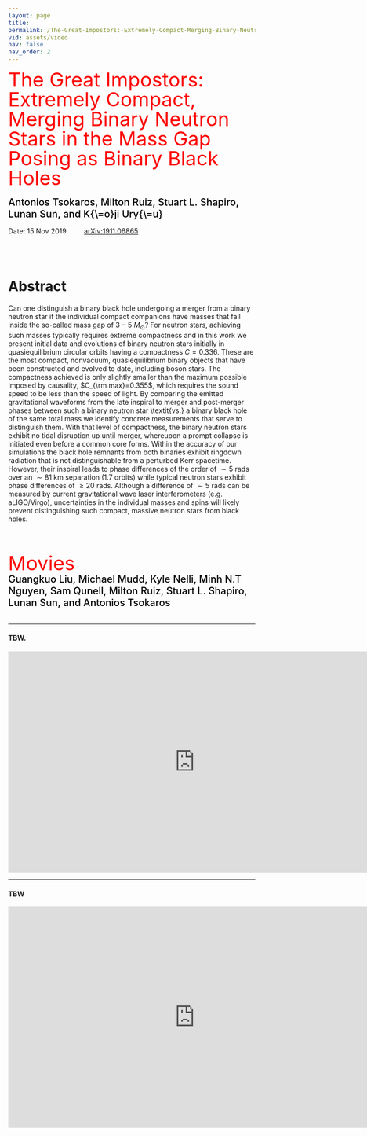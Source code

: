 ```yaml
---
layout: page
title: 
permalink: /The-Great-Impostors:-Extremely-Compact-Merging-Binary-Neutron-Stars-in-the-Mass-Gap-Posing-as-Binary-Black-Holes/
vid: assets/video
nav: false
nav_order: 2
---
```


<div class="alert alert-block alert-success">
     <span style="color:red;font-weight:400;font-size:40px;line-height:1em">
        The Great Impostors: Extremely Compact, Merging Binary Neutron Stars in the Mass Gap Posing as Binary Black Holes
     </span>
     <br/><br/>
     <span style="color:black;font-weight:500;font-size:20px">
    Antonios Tsokaros,
    Milton Ruiz,
    Stuart L. Shapiro,
    Lunan Sun, and
    K{\=o}ji Ury{\=u} 
     </span>
</div>


<!---
# <font color="green"> Jet like structures in low-mass binary neutron star merger remnants </font>
**Jamie Bamber, Antonios Tsokaros, Milton Ruiz, and Stuart L. Shapiro**

**Jamie Bamber,**<sup>1</sup> **Antonios Tsokaros,**<sup>1,2,3</sup> **Milton Ruiz,**<sup>4</sup> **and Stuart L. Shapiro**<sup>1,5</sup>

<sup>1</sup>*Department of Physics, University of Illinois at Urbana-Champaign, Urbana, IL 61801, USA*

<sup>2</sup>*National Center for Supercomputing Applications, University of Illinois at Urbana-Champaign, Urbana, IL 61801, USA*

<sup>3</sup>*Research Center for Astronomy and Applied Mathematics, Academy of Athens, Athens 11527, Greece*

<sup>4</sup>*Departament d’Astronomia i Astrofı́sica, Universitat de València, C/ Dr Moliner 50, 46100, Burjassot (València), Spain*

<sup>5</sup>*Department of Astronomy & NCSA, University of Illinois at Urbana-Champaign, Urbana, IL 61801, USA*
--->


Date: 15 Nov 2019    &emsp;&emsp; [arXiv:1911.06865](https://arxiv.org/abs/1911.06865)

<br/><br/>


# Abstract 
Can one distinguish a binary black hole undergoing a merger from a binary
neutron star if the individual compact companions have masses that fall inside
the so-called mass gap of $3-5\ M_\odot$? For neutron stars, achieving such
masses typically requires extreme compactness and in this work we present
initial data and evolutions of binary neutron stars initially in
quasiequilibrium circular orbits having a compactness $C=0.336$. These are the
most compact, nonvacuum, quasiequilibrium binary objects that have been
constructed and evolved to date, including boson stars. The compactness
achieved is only slightly smaller than the maximum possible imposed by
causality, $C_{\rm max}=0.355$, which requires the sound speed to be less than
the speed of light. By comparing the emitted gravitational
waveforms from the late inspiral to merger and post-merger phases between such
a binary neutron star \textit{vs.} a binary black hole of the same total mass we
identify concrete measurements that serve to distinguish them.  With that level
of compactness, the binary neutron stars exhibit no tidal disruption up until
merger, whereupon a prompt collapse is initiated even before a common core forms.
Within the accuracy of our simulations the black hole remnants from both
binaries exhibit ringdown radiation that is not distinguishable from a perturbed
Kerr spacetime.  However, their inspiral leads to phase differences of the order
of
$\sim 5$
rads over an $\sim 81$ km separation (1.7 orbits) while typical neutron
stars exhibit phase differences of $\geq 20$ rads. Although a difference of
$\sim 5$
rads
can be measured by current gravitational wave laser interferometers (e.g.
aLIGO/Virgo), uncertainties in the
individual masses and spins
will likely prevent
distinguishing such compact, massive neutron stars from black holes.

<br/><br/>

<!---
# Movies
**Nawaf Aldrees, Jamie Bamber, Jonah Doppelt, Yinuan Liang, Rohan Narasimhan, Milton Ruiz, Stuart L. Shapiro, Antonios Tsokaros, and Eric Yu**
<br/><br/>
--->

<div class="alert alert-block alert-info">
     <span style="color:red;font-weight:400;font-size:40px;line-height:1em">
        Movies
     </span>
     <br/>
     <span style="color:black;font-weight:500;font-size:20px">
    Guangkuo Liu,
    Michael Mudd,
    Kyle Nelli,
    Minh N.T Nguyen,
    Sam Qunell,
    Milton Ruiz,
    Stuart L. Shapiro,
    Lunan Sun, and
    Antonios Tsokaros
     </span>
</div>

<br/>


---
#### TBW.

<iframe width="760" height="450" src="https://www.youtube.com/embed/VAgDpT0Jccc" frameborder="0" allowfullscreen></iframe>
<br/>

---
#### TBW

<iframe width="760" height="450" src="https://www.youtube.com/embed/lt2wVfvU5C4" frameborder="0" allowfullscreen></iframe>
<br/>


